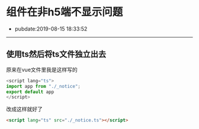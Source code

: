 # 组件在非h5端不显示问题

- pubdate:2019-08-15 18:33:52

---

## 使用ts然后将ts文件独立出去

原来在vue文件里我是这样写的

```typescript
<script lang="ts">
import app from "./_notice";
export default app
</script>
```

改成这样就好了

```html
<script lang="ts" src="./_notice.ts"></script>
```
